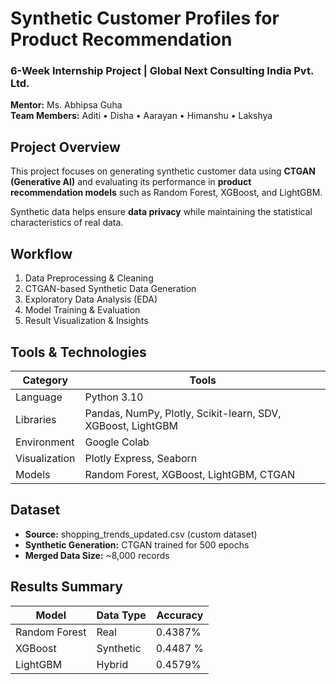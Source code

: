 #  Synthetic Customer Profiles for Product Recommendation
### 6-Week Internship Project | Global Next Consulting India Pvt. Ltd.
**Mentor:** Ms. Abhipsa Guha  
**Team Members:** Aditi • Disha • Aarayan • Himanshu • Lakshya  



##  Project Overview
This project focuses on generating synthetic customer data using **CTGAN (Generative AI)** and evaluating its performance in **product recommendation models** such as Random Forest, XGBoost, and LightGBM.

Synthetic data helps ensure **data privacy** while maintaining the statistical characteristics of real data.



##  Workflow
1. Data Preprocessing & Cleaning  
2. CTGAN-based Synthetic Data Generation  
3. Exploratory Data Analysis (EDA)  
4. Model Training & Evaluation  
5. Result Visualization & Insights  



##  Tools & Technologies
| Category | Tools |
|-----------|--------|
| Language | Python 3.10 |
| Libraries | Pandas, NumPy, Plotly, Scikit-learn, SDV, XGBoost, LightGBM |
| Environment | Google Colab |
| Visualization | Plotly Express, Seaborn |
| Models | Random Forest, XGBoost, LightGBM, CTGAN |


##  Dataset
- **Source:** shopping_trends_updated.csv (custom dataset)
- **Synthetic Generation:** CTGAN trained for 500 epochs
- **Merged Data Size:** ~8,000 records



##  Results Summary
| Model | Data Type | Accuracy |
|--------|------------|-----------|
| Random Forest | Real | 0.4387% | 
| XGBoost | Synthetic |0.4487	% |
| LightGBM | Hybrid | 0.4579% | 



